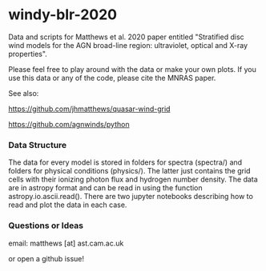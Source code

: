 # windy-blr-2020
Data and scripts for Matthews et al. 2020 paper entitled "Stratified disc wind models for the AGN broad-line region: ultraviolet, optical and X-ray properties".

Please feel free to play around with the data or make your own plots. If you use this data or any of the code, please cite the MNRAS paper. 

See also: 

https://github.com/jhmatthews/quasar-wind-grid

https://github.com/agnwinds/python

### Data Structure
The data for every model is stored in folders for spectra (spectra/) and folders for physical conditions (physics/). The latter just contains the grid cells with their ionizing photon flux and hydrogen number density. The data are in astropy format and can be read in using the function astropy.io.ascii.read(). There are two jupyter notebooks describing how to read and plot the data in each case. 

### Questions or Ideas
email: matthews [at] ast.cam.ac.uk

or open a github issue! 
